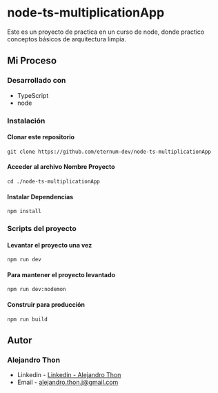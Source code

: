 # node-ts-multiplicationApp

Este es un proyecto de practica en un curso de node, donde practico conceptos básicos de  arquitectura limpia. 

## Mi Proceso

### Desarrollado con

- TypeScript
- node

### Instalación

#### Clonar este repositorio
`git clone https://github.com/eternum-dev/node-ts-multiplicationApp`

#### Acceder al archivo Nombre Proyecto
`cd ./node-ts-multiplicationApp`

#### Instalar Dependencias
`npm install`


### Scripts del proyecto

#### Levantar el proyecto una vez
`npm run dev`

#### Para mantener el proyecto levantado 
`npm run dev:nodemon`
#### Construir para producción
`npm run build`

## Autor

### Alejandro Thon

- Linkedin - [Linkedin - Alejandro Thon](www.linkedin.com/in/alejandrothon/)
- Email - alejandro.thon.j@gmail.com
